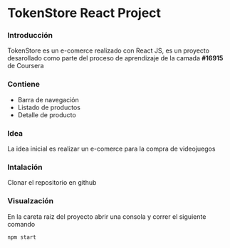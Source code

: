 # TokenStore React Project
### Introducción
TokenStore es un e-comerce realizado con React JS, es un proyecto desarollado como parte del proceso de aprendizaje de la camada **#16915** de Coursera
### Contiene
* Barra de navegación
* Listado de productos
* Detalle de producto

### Idea
La idea inicial es realizar un e-comerce para la compra de videojuegos

### Intalación
Clonar el repositorio en github

### Visualzación

En la careta raiz del proyecto abrir una consola y correr el siguiente comando

``` 
npm start
```
